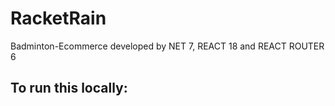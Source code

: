 # RacketRain
Badminton-Ecommerce developed by NET 7, REACT 18 and REACT ROUTER 6 

## To run this locally: 
